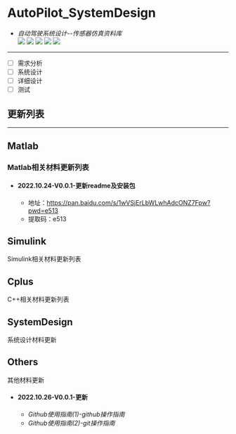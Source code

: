 # AutoPilot_SystemDesign  
* *自动驾驶系统设计--传感器仿真资料库*  
![](https://img.shields.io/badge/Lincense-Matlab-red)
![](https://img.shields.io/badge/Lincense-CPlus-red)
![](https://img.shields.io/badge/moduel-Simulink-blue)
![](https://img.shields.io/badge/Part-SystemDesign-green) 
![](https://oss.niucodata.com/text2img/4722270264890658498.png?sign=7f2f984e50bb25c182f25091de3a4be0&t=637eedc2)
-------------------------------------------------------------------------------------------------------------------------------  
- [ ] 需求分析
- [ ] 系统设计
- [ ] 详细设计
- [ ] 测试
## 更新列表  
------------------------------------------------------------------------------------------------------------------------------
## Matlab  
### Matlab相关材料更新列表  
* #### 2022.10.24-V0.0.1-更新readme及安装包  
  * 地址：https://pan.baidu.com/s/1wVSjErLbWLwhAdcONZ7Fpw?pwd=e513  
  * 提取码：e513  
## Simulink  
Simulink相关材料更新列表
## Cplus
C++相关材料更新列表
## SystemDesign
系统设计材料更新
## Others
其他材料更新  
* #### 2022.10.26-V0.0.1-更新  
  * *Github使用指南(1)-github操作指南*  
  * *Github使用指南(2)-git操作指南*  
